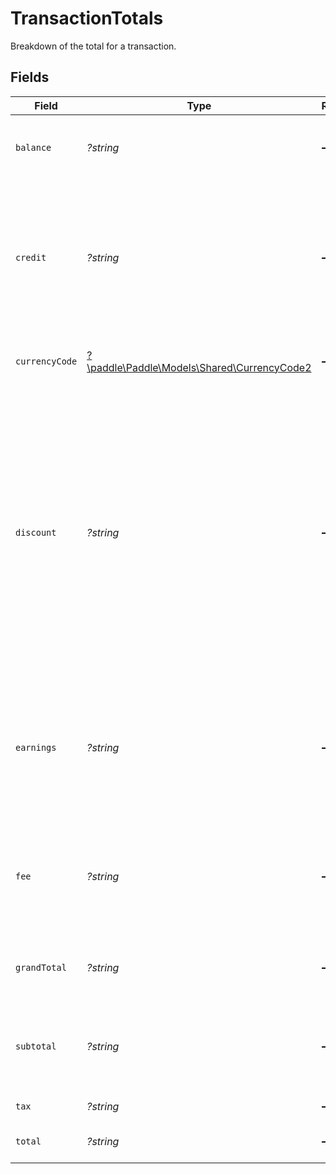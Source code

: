 # TransactionTotals

Breakdown of the total for a transaction.


## Fields

| Field                                                                                                                                                                                                                                                            | Type                                                                                                                                                                                                                                                             | Required                                                                                                                                                                                                                                                         | Description                                                                                                                                                                                                                                                      | Example                                                                                                                                                                                                                                                          |
| ---------------------------------------------------------------------------------------------------------------------------------------------------------------------------------------------------------------------------------------------------------------- | ---------------------------------------------------------------------------------------------------------------------------------------------------------------------------------------------------------------------------------------------------------------- | ---------------------------------------------------------------------------------------------------------------------------------------------------------------------------------------------------------------------------------------------------------------- | ---------------------------------------------------------------------------------------------------------------------------------------------------------------------------------------------------------------------------------------------------------------- | ---------------------------------------------------------------------------------------------------------------------------------------------------------------------------------------------------------------------------------------------------------------- |
| `balance`                                                                                                                                                                                                                                                        | *?string*                                                                                                                                                                                                                                                        | :heavy_minus_sign:                                                                                                                                                                                                                                               | Total due on a transaction after credits and any payments.                                                                                                                                                                                                       | 16500                                                                                                                                                                                                                                                            |
| `credit`                                                                                                                                                                                                                                                         | *?string*                                                                                                                                                                                                                                                        | :heavy_minus_sign:                                                                                                                                                                                                                                               | Total credit applied to this transaction. This includes credits applied using a customer's credit balance and adjustments to a `billed` transaction.                                                                                                             | 0                                                                                                                                                                                                                                                                |
| `currencyCode`                                                                                                                                                                                                                                                   | [?\paddle\Paddle\Models\Shared\CurrencyCode2](../../Models/Shared/CurrencyCode2.md)                                                                                                                                                                              | :heavy_minus_sign:                                                                                                                                                                                                                                               | Supported three-letter ISO 4217 currency code.                                                                                                                                                                                                                   |                                                                                                                                                                                                                                                                  |
| `discount`                                                                                                                                                                                                                                                       | *?string*                                                                                                                                                                                                                                                        | :heavy_minus_sign:                                                                                                                                                                                                                                               | Total discount as a result of any discounts applied.<br/><br/>Except for percentage discounts, Paddle applies tax to discounts based on the line item `price.tax_mode`. If `price.tax_mode` for a line item is `internal`, Paddle removes tax from the discount applied. | 0                                                                                                                                                                                                                                                                |
| `earnings`                                                                                                                                                                                                                                                       | *?string*                                                                                                                                                                                                                                                        | :heavy_minus_sign:                                                                                                                                                                                                                                               | Total earnings for this transaction. This is the total minus the Paddle fee. `null` until the transaction is `completed` and the fee is processed.                                                                                                               | 15675                                                                                                                                                                                                                                                            |
| `fee`                                                                                                                                                                                                                                                            | *?string*                                                                                                                                                                                                                                                        | :heavy_minus_sign:                                                                                                                                                                                                                                               | Total fee taken by Paddle for this transaction. `null` until the transaction is `completed` and the fee is processed.                                                                                                                                            | 825                                                                                                                                                                                                                                                              |
| `grandTotal`                                                                                                                                                                                                                                                     | *?string*                                                                                                                                                                                                                                                        | :heavy_minus_sign:                                                                                                                                                                                                                                               | Total due on a transaction after credits but before any payments.                                                                                                                                                                                                | 16500                                                                                                                                                                                                                                                            |
| `subtotal`                                                                                                                                                                                                                                                       | *?string*                                                                                                                                                                                                                                                        | :heavy_minus_sign:                                                                                                                                                                                                                                               | Subtotal before discount, tax, and deductions. If an item, unit price multiplied by quantity.                                                                                                                                                                    | 15000                                                                                                                                                                                                                                                            |
| `tax`                                                                                                                                                                                                                                                            | *?string*                                                                                                                                                                                                                                                        | :heavy_minus_sign:                                                                                                                                                                                                                                               | Total tax on the subtotal.                                                                                                                                                                                                                                       | 1500                                                                                                                                                                                                                                                             |
| `total`                                                                                                                                                                                                                                                          | *?string*                                                                                                                                                                                                                                                        | :heavy_minus_sign:                                                                                                                                                                                                                                               | Total after discount and tax.                                                                                                                                                                                                                                    | 16500                                                                                                                                                                                                                                                            |
